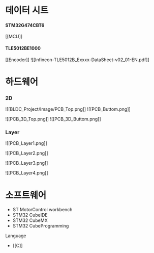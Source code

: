 
# 데이터 시트
#### STM32G474CBT6
[[MCU]]

#### TLE5012BE1000
[[Encoder]]
![[Infineon-TLE5012B_Exxxx-DataSheet-v02_01-EN.pdf]]





# 하드웨어
### 2D
![[BLDC_Project/Image/PCB_Top.png]]
![[PCB_Buttom.png]]

![[PCB_3D_Top.png]]
![[PCB_3D_Buttom.png]]



### Layer

![[PCB_Layer1.png]] 

![[PCB_Layer2.png]]

![[PCB_Layer3.png]]

![[PCB_Layer4.png]]





# 소프트웨어
- ST MotorControl workbench
- STM32 CubeIDE
- STM32 CubeMX
- STM32 CubeProgramming

Language
- [[C]]
